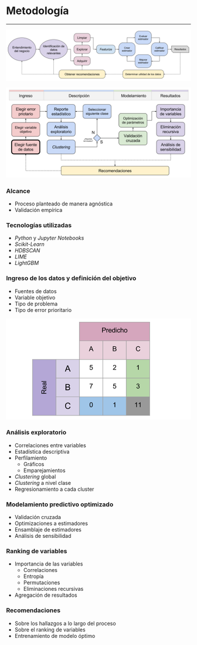 # Metodología
***



![](img/macro2.svg)



![](img/macro.svg)



### Alcance
- Proceso planteado de manera agnóstica
- Validación empírica



### Tecnologías utilizadas
- *Python* y *Jupyter Notebooks*
- *Scikit-Learn*
- *HDBSCAN*
- *LIME*
- *LightGBM*



### Ingreso de los datos y definición del objetivo
- Fuentes de datos
- Variable objetivo
- Tipo de problema
- Tipo de error prioritario



![](/img/errors.svg)



### Análisis exploratorio
- Correlaciones entre variables
- Estadística descriptiva
- Perfilamiento
  - Gráficos
  - Emparejamientos
- *Clustering* global
- *Clustering* a nivel clase
- Regresionamiento a cada cluster



### Modelamiento predictivo optimizado
- Validación cruzada
- Optimizaciones a estimadores
- Ensamblaje de estimadores
- Análisis de sensibilidad



### Ranking de variables
- Importancia de las variables
  - Correlaciones
  - Entropía
  - Permutaciones
  - Eliminaciones recursivas
- Agregación de resultados



### Recomendaciones
- Sobre los hallazgos a lo largo del proceso
- Sobre el ranking de variables
- Entrenamiento de modelo óptimo
